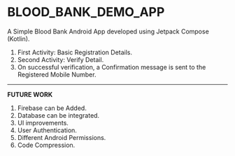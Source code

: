 # BLOOD_BANK_DEMO_APP
A Simple Blood Bank Android App developed using Jetpack Compose (Kotlin). 
1. First Activity: Basic Registration Details. 
2. Second Activity: Verify Detail. 
3. On successful verification, a Confirmation message is sent to the Registered Mobile Number.
<hr>

**FUTURE WORK**
1. Firebase can be Added.
2. Database can be integrated.
3. UI improvements.
4. User Authentication.
5. Different Android Permissions.
6. Code Compression.
